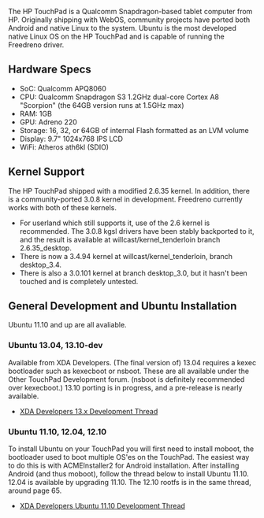 The HP TouchPad is a Qualcomm Snapdragon-based tablet computer from HP.  Originally shipping with WebOS, community projects have ported both Android and native Linux to the system.  Ubuntu is the most developed native Linux OS on the HP TouchPad and is capable of running the Freedreno driver.

## Hardware Specs
* SoC: Qualcomm APQ8060
* CPU: Qualcomm Snapdragon S3 1.2GHz dual-core Cortex A8 "Scorpion" (the 64GB version runs at 1.5GHz max)
* RAM: 1GB
* GPU: Adreno 220
* Storage: 16, 32, or 64GB of internal Flash formatted as an LVM volume
* Display: 9.7" 1024x768 IPS LCD
* WiFi: Atheros ath6kl (SDIO)

## Kernel Support
The HP TouchPad shipped with a modified 2.6.35 kernel.  In addition, there is a community-ported 3.0.8 kernel in development.  Freedreno currently works with both of these kernels.

* For userland which still supports it, use of the 2.6 kernel is recommended. The 3.0.8 kgsl drivers have been stably backported to it, and the result is available at willcast/kernel_tenderloin branch 2.6.35_desktop.
* There is now a 3.4.94 kernel at willcast/kernel_tenderloin, branch desktop_3.4.
* There is also a 3.0.101 kernel at branch desktop_3.0, but it hasn't been touched and is completely untested.

## General Development and Ubuntu Installation
Ubuntu 11.10 and up are all avaliable.
### Ubuntu 13.04, 13.10-dev
Available from XDA Developers. (The final version of) 13.04 requires a kexec bootloader such as kexecboot or nsboot. These are all available under the Other TouchPad Development forum. (nsboot is definitely recommended over kexecboot.) 13.10 porting is in progress, and a pre-release is nearly available.
* [XDA Developers 13.x Development Thread](http://forum.xda-developers.com/showthread.php?t=2225462)

### Ubuntu 11.10, 12.04, 12.10
To install Ubuntu on your TouchPad you will first need to install moboot, the bootloader used to boot multiple OS'es on the TouchPad.  The easiest way to do this is with ACMEInstaller2 for Android installation.  After installing Android (and thus moboot), follow the thread below to install Ubuntu 11.10. 12.04 is available by upgrading 11.10. The 12.10 rootfs is in the same thread, around page 65.

* [XDA Developers Ubuntu 11.10 Development Thread](http://forum.xda-developers.com/showthread.php?t=1304475)